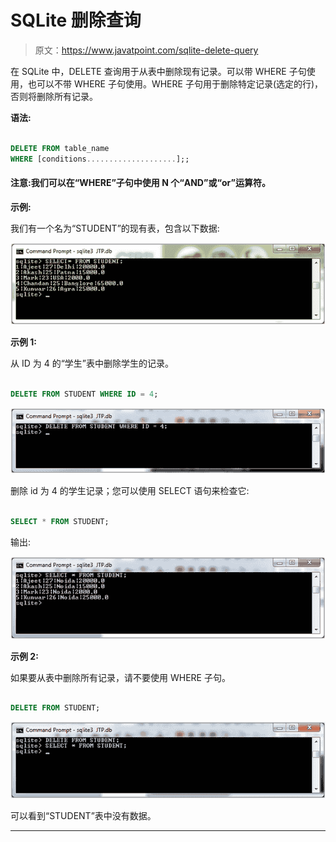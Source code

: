 # SQLite 删除查询

> 原文：<https://www.javatpoint.com/sqlite-delete-query>

在 SQLite 中，DELETE 查询用于从表中删除现有记录。可以带 WHERE 子句使用，也可以不带 WHERE 子句使用。WHERE 子句用于删除特定记录(选定的行)，否则将删除所有记录。

**语法:**

```sql

DELETE FROM table_name
WHERE [conditions....................];;

```

#### 注意:我们可以在“WHERE”子句中使用 N 个“AND”或“or”运算符。

**示例:**

我们有一个名为“STUDENT”的现有表，包含以下数据:

![Sqlite Delete query 1](img/1bf36686c982bc9d9e004b0dcaccff5a.png)

**示例 1:**

从 ID 为 4 的“学生”表中删除学生的记录。

```sql

DELETE FROM STUDENT WHERE ID = 4; 

```

![Sqlite Delete query 2](img/362c7a817671d53fa77ea9960f30015d.png)

删除 id 为 4 的学生记录；您可以使用 SELECT 语句来检查它:

```sql

SELECT * FROM STUDENT;

```

输出:

![Sqlite Delete query 3](img/740c909d75bf5c73f26f0593569ee74a.png)

**示例 2:**

如果要从表中删除所有记录，请不要使用 WHERE 子句。

```sql

DELETE FROM STUDENT; 

```

![Sqlite Delete query 4](img/4d9999dddca00a9b86a5df4f6939329a.png)

可以看到“STUDENT”表中没有数据。

* * *